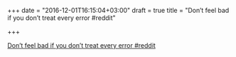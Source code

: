 +++
date = "2016-12-01T16:15:04+03:00"
draft = true
title = "Don’t feel bad if you don’t treat every error  #reddit"

+++

<p><a href="https://t.co/5FW3z0Yzby">Don’t feel bad if you don’t treat every error  #reddit</a></p>
